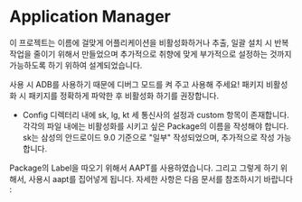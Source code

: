 # Application Manager
이 프로젝트는 이름에 걸맞게 어플리케이션을 비활성화하거나 추출, 일괄 설치 시 반복 작업을 줄이기 위해서 만들었으며 추가적으로 취향에 맞게 부가적으로 설정하는 것까지 가능하도록 하기 위하여 설계되었습니다.

사용 시 ADB를 사용하기 때문에 디버그 모드를 켜 주고 사용해 주세요! 패키지 비활성화 시 패키지를 정확하게 파악한 후 비활성화 하기를 권장합니다.

* Config 디렉터리 내에 sk, lg, kt 세 통신사의 설정과 custom 항목이 존재합니다. 각각의 파일 내에는 비활성화를 시키고 싶은 Package의 이름을 작성해야 합니다. sk는 삼성의 안드로이드 9.0 기준으로 "일부" 작성되었으며, 추가적으로 작성 가능합니다.

Package의 Label을 따오기 위해서 AAPT를 사용하였습니다. 그리고 그렇게 하기 위해서, 사용시 aapt를 집어넣게 됩니다. 자세한 사항은 다음 문서를 참조하시기 바랍니다 :

